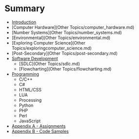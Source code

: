 # Summary

* [Introduction](README.md)
* [Computer Hardware](Other Topics/computer_hardware.md)
* [Number Systems](Other Topics/number_systems.md)
* [Environmental](Other Topics/environmental.md)
* [Exploring Computer Science](Other Topics/exploringcomputer_science.md)
* [Post-Secondary](Other Topics/post-secondary.md)
* [Software Development](software_development.md)
   * [SDLC](Other Topics/sdlc.md)
   * [Flowcharting](Other Topics/flowcharting.md)
* [Programming](programming.md)
   * C/C++
   * C#
   * HTML/CSS
   * LUA
   * Processing
   * Python
   * PHP
   * Perl
   * JavaScript
* [Appendix A - Assignments](appendix_a_-_assignments.md)
* [Appendix B - Code Samples](appendix_b_-_code_samples.md)

